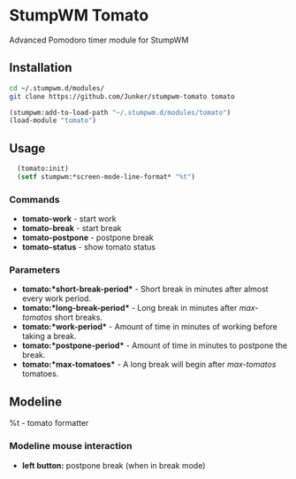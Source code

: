 # StumpWM Tomato

Advanced Pomodoro timer module for StumpWM

## Installation

```bash
cd ~/.stumpwm.d/modules/
git clone https://github.com/Junker/stumpwm-tomato tomato
```

```lisp
(stumpwm:add-to-load-path "~/.stumpwm.d/modules/tomato")
(load-module "tomato")
```

## Usage

```lisp
  (tomato:init)
  (setf stumpwm:*screen-mode-line-format* "%t")
```

### Commands

- **tomato-work** - start work
- **tomato-break** - start break
- **tomato-postpone** - postpone break
- **tomato-status** - show tomato status

### Parameters

- **tomato:\*short-break-period\*** - Short break in minutes after almost every work period.
- **tomato:\*long-break-period\*** - Long break in minutes after *max-tomatos* short breaks.
- **tomato:\*work-period\*** - Amount of time in minutes of working before taking a break.
- **tomato:\*postpone-period\*** - Amount of time in minutes to postpone the break.
- **tomato:\*max-tomatoes\*** - A long break will begin after *max-tomatos* tomatoes.

## Modeline

%t - tomato formatter

### Modeline mouse interaction

- **left button:** postpone break (when in break mode)
